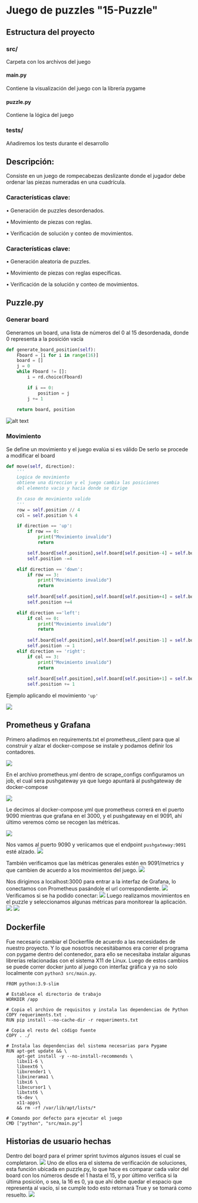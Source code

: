 # Juego de puzzles "15-Puzzle"

## Estructura del proyecto 

### src/
Carpeta con los archivos del juego

#### main.py
Contiene la visualización del juego con la librería pygame
#### puzzle.py
Contiene la lógica del juego

### tests/
Añadiremos los tests durante el desarrollo

## Descripción:
Consiste en un juego de rompecabezas deslizante donde el jugador debe ordenar las piezas numeradas en una cuadrícula.

### Características clave:

• Generación de puzzles desordenados.

• Movimiento de piezas con reglas.

• Verificación de solución y conteo de movimientos.

### Características clave:

• Generación aleatoria de puzzles.

• Movimiento de piezas con reglas específicas.

• Verificación de la solución y conteo de movimientos.

## Puzzle.py
### Generar board
Generamos un board, una lista de números del 0 al 15 desordenada, donde 0 representa a la posición vacía

```python
def generate_board_position(self):
    Fboard = [i for i in range(16)]
    board = []
    j = 0
    while Fboard != []:
        i = rd.choice(Fboard)

        if i == 0:
            position = j
        j += 1
    
    return board, position
```

![alt text](assets/generateBoard.png)

### Movimiento 
Se define un movimiento y el juego evalúa si es válido 
De serlo se procede a modificar el board

```python
def move(self, direction):
    '''
    Logica de movimiento
    obtiene una direccion y el juego cambia las posiciones
    del elemento vacio y hacia donde se dirige

    En caso de movimiento valido
    '''
    row = self.position // 4
    col = self.position % 4

    if direction == 'up':
        if row == 0: 
            print("Movimiento invalido")
            return

        self.board[self.position],self.board[self.position-4] = self.board[self.position-4],self.board[self.position] 
        self.position -=4

    elif direction == 'down':
        if row == 3: 
            print("Movimiento invalido")
            return
        
        self.board[self.position],self.board[self.position+4] = self.board[self.position+4],self.board[self.position] 
        self.position +=4

    elif direction =='left':
        if col == 0:
            print("Movimiento invalido")
            return
        
        self.board[self.position],self.board[self.position-1] = self.board[self.position-1],self.board[self.position] 
        self.position -= 1
    elif direction == 'right':
        if col == 3:
            print("Movimiento invalido")
            return
        
        self.board[self.position],self.board[self.position+1] = self.board[self.position+1],self.board[self.position] 
        self.position += 1

```

Ejemplo aplicando el movimiento `'up'`

![](assets/Move.png)

## Prometheus y Grafana
Primero añadimos en requirements.txt el prometheus_client para que al construir y alzar el docker-compose se instale y podamos definir los contadores.

![](assets/def_metrics.png)  

En el archivo prometheus.yml dentro de scrape_configs configuramos un job, el cual sera pushgateway ya que luego apuntará al pushgateway de docker-compose

![](assets/prometheus.png)  

Le decimos al docker-compose.yml que prometheus correrá en el puerto 9090 mientras que grafana en el 3000, y el pushgateway en el 9091, ahí último veremos cómo se recogen las métricas.

![](assets/compose.png) 

Nos vamos al puerto 9090 y veriicamos que el endpoint `pushgateway:9091` esté alzado.
![](assets/verificamos_endpoint.png) 

También verificamos que las métricas generales estén en 9091/metrics y que cambien de acuerdo a los movimientos del juego.
![](assets/metricas_3000.png) 

Nos dirigimos a localhost:3000 para entrar a la interfaz de Grafana, lo conectamos con Prometheus pasándole el url correspondiente.
![](assets/connection.png) 
Verificamos si se ha podido conectar:
![](assets/successfully.png)
Luego realizamos movimientos en el puzzle y seleccionamos algunas métricas para monitorear la aplicación.
![](assets/grafica1.png)
![](assets/grafica2.png)

## Dockerfile
Fue necesario cambiar el Dockerfile de acuerdo a las necesidades de nuestro proyecto.
Y lo que nosotros necesitábamos era correr el programa con pygame dentro del contenedor, para ello se necesitaba instalar algunas librerías relacionadas con el sistema X11 de Linux.
Luego de estos cambios se puede correr docker junto al juego con interfaz gráfica y ya no solo localmente con `python3 src/main.py`.
```
FROM python:3.9-slim

# Establece el directorio de trabajo
WORKDIR /app

# Copia el archivo de requisitos y instala las dependencias de Python
COPY requeriments.txt .
RUN pip install --no-cache-dir -r requeriments.txt

# Copia el resto del código fuente
COPY . ./

# Instala las dependencias del sistema necesarias para Pygame
RUN apt-get update && \
    apt-get install -y --no-install-recommends \
    libx11-6 \
    libxext6 \
    libxrender1 \
    libxinerama1 \
    libxi6 \
    libxcursor1 \
    libxtst6 \
    tk-dev \
    x11-apps\
    && rm -rf /var/lib/apt/lists/*

# Comando por defecto para ejecutar el juego
CMD ["python", "src/main.py"]

```
## Historias de usuario hechas

Dentro del board para el primer sprint tuvimos algunos issues el cual se completaron.
![](assets/board.png) 
Uno de ellos era el sistema de verificación de soluciones, esta función ubicada en puzzle.py, lo que hace es comparar cada valor del board con los números desde el 1 hasta el 15, y por último verifica si la última posición, o sea, la 16 es 0, ya que ahí debe quedar el espacio que representa al vacío, si se cumple todo esto retornará True y se tomará como resuelto.
![](assets/is_solved.png)  
